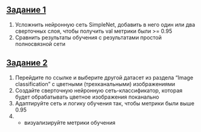 ## [Задание 1](https://github.com/CepbluKot/image_processing/blob/master/practice5/dz1/task1.ipynb)

1. Усложнить нейронную сеть SimpleNet, добавить в него один или два сверточных слоя, чтобы получить val метрики были >= 0.95
2. Сравнить результаты обучения с результатами простой полносвязной сети

## [Задание 2](https://github.com/CepbluKot/image_processing/blob/master/practice5/dz2/task1.ipynb)
1. Перейдите по ссылке и выберите другой датасет из раздела “Image classification” с цветными (трехканальными) изображениями
2. Создайте сверточную нейронную сеть-классификатор, которая будет обрабатывать цветное изображения поканально
3. Адаптируйте сеть и логику обучения так, чтобы метрики были выше 0.95
4. * визуализируйте метрики обучения
